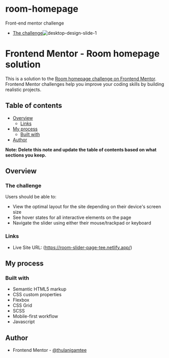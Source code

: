 # room-homepage
Front-end mentor challenge

  - [The challenge](#the-challenge)![desktop-design-slide-1](https://user-images.githubusercontent.com/76236208/120688126-06ef6e00-c4a3-11eb-9686-7936d1ec28a2.jpg)

# Frontend Mentor - Room homepage solution

This is a solution to the [Room homepage challenge on Frontend Mentor](https://www.frontendmentor.io/challenges/room-homepage-BtdBY_ENq). Frontend Mentor challenges help you improve your coding skills by building realistic projects. 

## Table of contents

- [Overview](#overview)
  - [Links](#links)
- [My process](#my-process)
  - [Built with](#built-with)
- [Author](#author)

**Note: Delete this note and update the table of contents based on what sections you keep.**

## Overview

### The challenge

Users should be able to:

- View the optimal layout for the site depending on their device's screen size
- See hover states for all interactive elements on the page
- Navigate the slider using either their mouse/trackpad or keyboard


### Links

- Live Site URL: (https://room-slider-page-tee.netlify.app/)

## My process

### Built with

- Semantic HTML5 markup
- CSS custom properties
- Flexbox
- CSS Grid
- SCSS
- Mobile-first workflow
- Javascript

## Author

- Frontend Mentor - [@thulanigamtee](https://www.frontendmentor.io/profile/thulanigamtee)
